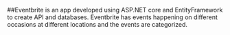 ##Eventbrite is an app developed using ASP.NET core and EntityFramework to create API and databases. Eventbrite has events happening on different occasions at different locations and the events are categorized.
